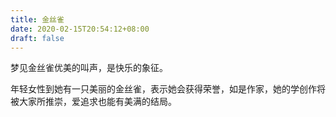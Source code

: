 ```yaml
---
title: 金丝雀
date: 2020-02-15T20:54:12+08:00
draft: false
---
```


梦见金丝雀优美的叫声，是快乐的象征。

年轻女性到她有一只美丽的金丝雀，表示她会获得荣誉，如是作家，她的学创作将被大家所推崇，爱追求也能有美满的结局。

